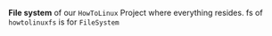 **File system** of our `HowToLinux` Project where everything resides. fs of `howtolinuxfs` is for `FileSystem`